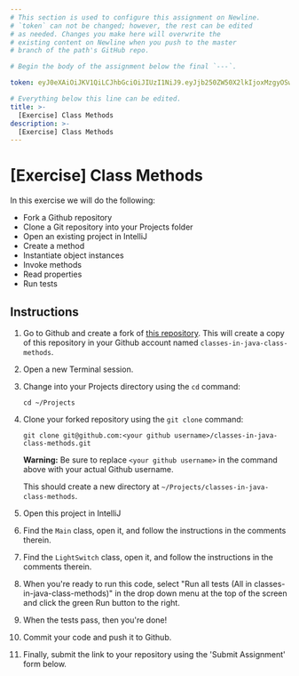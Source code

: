 ```yaml
---
# This section is used to configure this assignment on Newline.
# `token` can not be changed; however, the rest can be edited
# as needed. Changes you make here will overwrite the
# existing content on Newline when you push to the master
# branch of the path's GitHub repo.

# Begin the body of the assignment below the final `---`.

token: eyJ0eXAiOiJKV1QiLCJhbGciOiJIUzI1NiJ9.eyJjb250ZW50X2lkIjoxMzgyOSwiY29udGVudF90eXBlIjoiQXNzaWdubWVudCJ9.T01G53g2VHRiW3T3o69uwKr5UzpKWw2CBagZMzFoFJE

# Everything below this line can be edited.
title: >-
  [Exercise] Class Methods
description: >-
  [Exercise] Class Methods
---
```

# [Exercise] Class Methods

In this exercise we will do the following:

* Fork a Github repository
* Clone a Git repository into your Projects folder
* Open an existing project in IntelliJ
* Create a method
* Instantiate object instances
* Invoke methods
* Read properties
* Run tests

## Instructions

1. Go to Github and create a fork of [this repository](https://github.com/tiy-raleigh-java/classes-in-java-class-methods). This will create a copy of this repository in your Github account named `classes-in-java-class-methods`.

2. Open a new Terminal session.

3. Change into your Projects directory using the `cd` command:

	`cd ~/Projects`

4. Clone your forked repository using the `git clone` command:

	`git clone git@github.com:<your github username>/classes-in-java-class-methods.git`

	**Warning:** Be sure to replace `<your github username>` in the command above with your actual Github username.

	This should create a new directory at `~/Projects/classes-in-java-class-methods`.

5. Open this project in IntelliJ

6. Find the `Main` class, open it, and follow the instructions in the comments therein.

7. Find the `LightSwitch` class, open it, and follow the instructions in the comments therein.

8. When you're ready to run this code, select "Run all tests (All in classes-in-java-class-methods)" in the drop down menu at the top of the screen and click the green Run button to the right.

9. When the tests pass, then you're done!

10. Commit your code and push it to Github.

11. Finally, submit the link to your repository using the 'Submit Assignment' form below.
